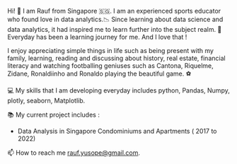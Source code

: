 
Hi! 👋 I am Rauf from Singapore 🇸🇬. I am an experienced sports educator who found love in data analytics.📉 Since learning about data science and data analytics, it had inspired me  to learn further into the subject realm. 🌱 Everyday  has been a learning journey for me. And I love that ! 

I enjoy appreciating simple things in life such as being present with my family,  learning, reading and discussing about history, real estate, financial literacy and watching footballing geniuses such as Cantona, Riquelme, Zidane, Ronaldiinho and Ronaldo playing the beautiful game. ⚽

💻 My skills that I am developing everyday includes python, Pandas, Numpy, plotly, seaborn, Matplotlib. 

📚 My current project includes :
- Data Analysis in Singapore Condominiums and Apartments ( 2017 to 2022) 

📫 How to reach me rauf.yusope@gmail.com.

<!---
abdrauf26/abdrauf26 is a ✨ special ✨ repository because its `README.md` (this file) appears on your GitHub profile.
You can click the Preview link to take a look at your changes.
--->
